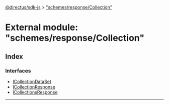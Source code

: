 [@directus/sdk-js](../README.md) > ["schemes/response/Collection"](../modules/_schemes_response_collection_.md)

# External module: "schemes/response/Collection"

## Index

### Interfaces

* [ICollectionDataSet](../interfaces/_schemes_response_collection_.icollectiondataset.md)
* [ICollectionResponse](../interfaces/_schemes_response_collection_.icollectionresponse.md)
* [ICollectionsResponse](../interfaces/_schemes_response_collection_.icollectionsresponse.md)

---

